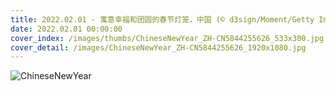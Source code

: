 ```yaml
---
title: 2022.02.01 - 寓意幸福和团圆的春节灯笼，中国 (© d3sign/Moment/Getty Images)
date: 2022.02.01 00:00:00
cover_index: /images/thumbs/ChineseNewYear_ZH-CN5844255626_533x300.jpg
cover_detail: /images/ChineseNewYear_ZH-CN5844255626_1920x1080.jpg
---
```


![ChineseNewYear](/images/ChineseNewYear_ZH-CN5844255626_1920x1080.jpg)
